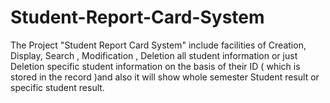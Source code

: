 # Student-Report-Card-System
The Project "Student Report Card System" include facilities of Creation, Display, Search , Modification , Deletion all student information or just Deletion specific student information on the basis of their ID ( which is stored in  the record )and also it  will show whole semester Student result or specific student result.
